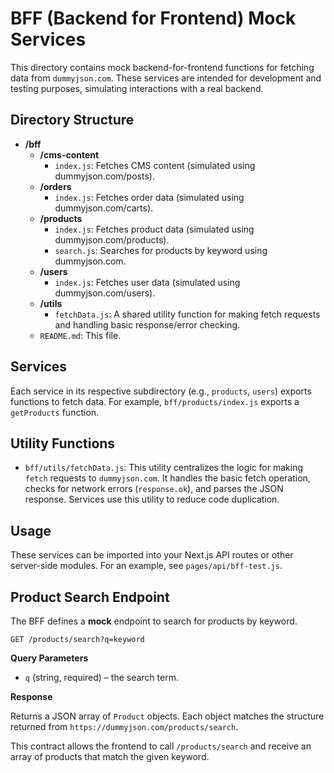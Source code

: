 # BFF (Backend for Frontend) Mock Services

This directory contains mock backend-for-frontend functions for fetching data from `dummyjson.com`. These services are intended for development and testing purposes, simulating interactions with a real backend.

## Directory Structure

- **/bff**
  - **/cms-content**
    - `index.js`: Fetches CMS content (simulated using dummyjson.com/posts).
  - **/orders**
    - `index.js`: Fetches order data (simulated using dummyjson.com/carts).
  - **/products**
    - `index.js`: Fetches product data (simulated using dummyjson.com/products).
    - `search.js`: Searches for products by keyword using dummyjson.com.
  - **/users**
    - `index.js`: Fetches user data (simulated using dummyjson.com/users).
  - **/utils**
    - `fetchData.js`: A shared utility function for making fetch requests and handling basic response/error checking.
  - `README.md`: This file.

## Services

Each service in its respective subdirectory (e.g., `products`, `users`) exports functions to fetch data. For example, `bff/products/index.js` exports a `getProducts` function.

## Utility Functions

- `bff/utils/fetchData.js`: This utility centralizes the logic for making `fetch` requests to `dummyjson.com`. It handles the basic fetch operation, checks for network errors (`response.ok`), and parses the JSON response. Services use this utility to reduce code duplication.

## Usage

These services can be imported into your Next.js API routes or other server-side modules. For an example, see `pages/api/bff-test.js`.

## Product Search Endpoint

The BFF defines a **mock** endpoint to search for products by keyword.

```
GET /products/search?q=keyword
```

**Query Parameters**

- `q` (string, required) – the search term.

**Response**

Returns a JSON array of `Product` objects. Each object matches the structure returned from `https://dummyjson.com/products/search`.

This contract allows the frontend to call `/products/search` and receive an array of products that match the given keyword.
